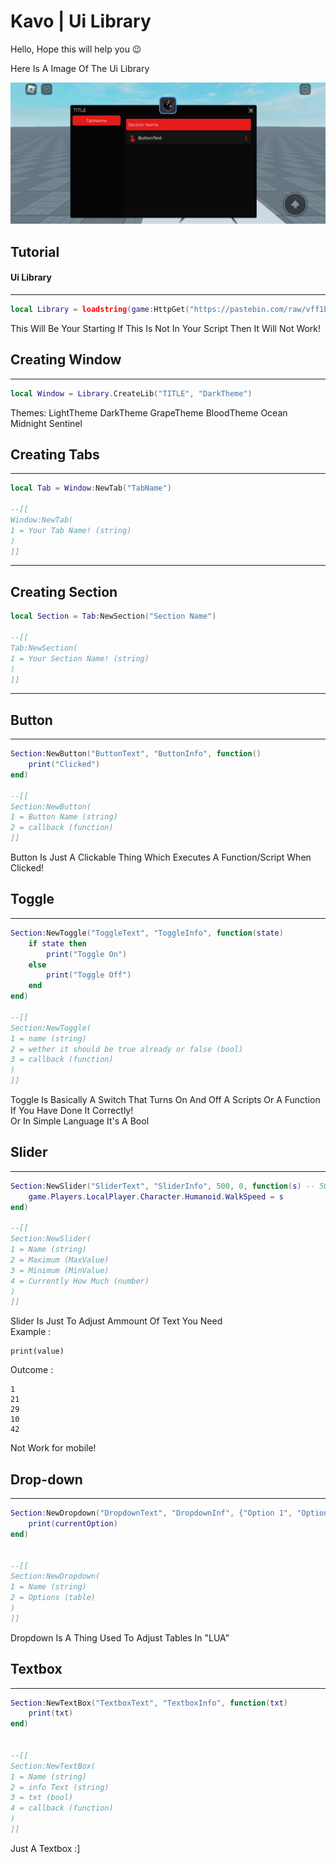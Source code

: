 # Kavo | Ui Library

Hello, Hope this will help you 😉

Here Is A Image Of The Ui Library

<img src="https://raw.githubusercontent.com/natoloe009/SCRIPT-ROBLOX/main/Screenshot_20240714_225637.jpg">

## Tutorial

#### Ui Library

---

```lua
local Library = loadstring(game:HttpGet("https://pastebin.com/raw/vff1bQ9F", true))()
```

This Will Be Your Starting If This Is Not In Your Script Then It Will Not Work!


## Creating Window

---

```lua
local Window = Library.CreateLib("TITLE", "DarkTheme")
```
Themes:
    LightTheme
    DarkTheme
    GrapeTheme
    BloodTheme
    Ocean
    Midnight
    Sentinel
    
    
## Creating Tabs

---

```lua
local Tab = Window:NewTab("TabName")

--[[
Window:NewTab(
1 = Your Tab Name! (string)
)
]]
```
---


## Creating Section

```lua
local Section = Tab:NewSection("Section Name")

--[[
Tab:NewSection(
1 = Your Section Name! (string)
)
]]
```

---


## Button

---

```lua
Section:NewButton("ButtonText", "ButtonInfo", function()
    print("Clicked")
end)

--[[
Section:NewButton(
1 = Button Name (string)
2 = callback (function)
]]
```

Button Is Just A Clickable Thing Which Executes A Function/Script When Clicked!
## Toggle

---

```lua
Section:NewToggle("ToggleText", "ToggleInfo", function(state)
    if state then
        print("Toggle On")
    else
        print("Toggle Off")
    end
end)

--[[
Section:NewToggle(
1 = name (string)
2 = wether it should be true already or false (bool)
3 = callback (function)
)
]]
```

Toggle Is Basically A Switch That Turns On And Off A Scripts Or A Function <br /> If You Have Done It Correctly! <br /> Or In Simple Language It's A Bool

## Slider

---

```lua
Section:NewSlider("SliderText", "SliderInfo", 500, 0, function(s) -- 500 (MaxValue) | 0 (MinValue)
    game.Players.LocalPlayer.Character.Humanoid.WalkSpeed = s
end)

--[[
Section:NewSlider(
1 = Name (string)
2 = Maximum (MaxValue)
3 = Minimum (MinValue)
4 = Currently How Much (number)
)
]]
```

Slider Is Just To Adjust Ammount Of Text You Need <br /> Example : <br />
```
print(value)
```
Outcome :
```
1
21
29
10
42
```
Not Work for mobile!
## Drop-down

---

```lua
Section:NewDropdown("DropdownText", "DropdownInf", {"Option 1", "Option 2", "Option 3"}, function(currentOption)
    print(currentOption)
end)


--[[
Section:NewDropdown(
1 = Name (string)
2 = Options (table)
)
]]
```

Dropdown Is A Thing Used To Adjust Tables In "LUA" <br />

## Textbox

---

```lua
Section:NewTextBox("TextboxText", "TextboxInfo", function(txt)
	print(txt)
end)


--[[
Section:NewTextBox(
1 = Name (string)
2 = info Text (string)
3 = txt (bool)
4 = callback (function)
)
]]
```

Just A Textbox :]
